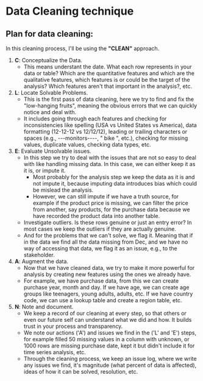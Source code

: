 # Data Cleaning technique

## Plan for data cleaning:

In this cleaning process, I'll be using the **"CLEAN"** approach.

1. **C**: Conceptualize the Data.
    - This means understant the date. What each row represents in your data or table? Which are the quantitative features and which are the qualitative features, which features is or could be the target of the analysis? Which features aren't that important in the analysis?, etc. 
2. **L**: Locate Solvable Problems.
    - This is the first pass of data cleaning, here we try to find and fix the "low-hanging fruits", meaning the obvious errors that we can quickly notice and deal with.
    - It includes going through each features and checking for inconsistencies like spelling (USA vs United States vs America), data formatting (12-12-12 vs 12/12/12), leading or trailing characters or spaces (e.g., ---monitors----, "   bike ", etc.), checking for missing values, duplicate values, checking data types, etc.
3. **E**: Evaluate Unsolvable issues.
    - In this step we try to deal with the issues that are not so easy to deal with like handling missing data. In this case, we can either keep it as it is, or impute it.
        - Most probably for the analysis step we keep the data as it is and not impute it, because imputing data introduces bias which could be mislead the analysis.
        - However, we can still impute if we have a truth source, for example if the product price is missing, we can filter the price from another, say products, for the purchase data because we have recorded the product data into another table.
    - Investigate outliers. Is these rows genuine or just an entry error? In most cases we keep the outliers if they are actually genuine.
    - And for the problems that we can't solve, we flag it. Meaning that if in the data we find all the data missing from Dec, and we have no way of accessing that data, we flag it as an issue, e.g., to the stakeholder. 
4. **A**: Augment the data.
    - Now that we have cleaned data, we try to make it more powerful for analysis by creating new features using the ones we already have. 
    - For example, we have purchase data, from this we can create purchase year, month and day. If we have age, we can create age groups like teenagers, young adults, adults, etc. If we have country code, we can use a lookup table and create a region table, etc.
5. **N**: Note and document.
    - We keep a record of our cleaning at every step, so that others or even our future self can understand what we did and how. It builds trust in your process and transparency.
    - We note our actions ('A') and issues we find in the ('L' and 'E') steps, for example filled 50 missing values in a column with unknown, or 1000 rows are missing purchase date, kept it but didn't include it for time series analysis, etc.
    - Through the cleaning process, we keep an issue log, where we write any issues we find, it's magnitude (what percent of data is affected), ideas of how it can be solved, resolution, etc. 
